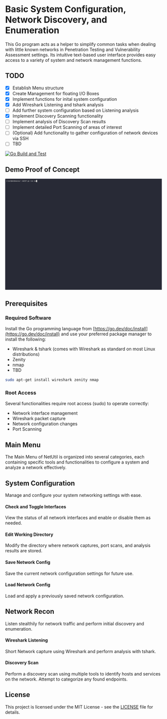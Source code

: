 # Basic System Configuration, Network Discovery, and Enumeration
This Go program acts as a helper to simplify common tasks when dealing with little known networks in Penetration Testing and Vulnerability Assessment settings. Its intuitive text-based user interface provides easy access to a variety of system and network management functions.

## TODO
- [x] Establish Menu structure
- [x] Create Management for floating I/O Boxes
- [x] Implement functions for inital system configuration
- [x] Add Wireshark Listening and tshark analysis
- [ ] Add further system configuration based on Listening analysis
- [x] Implement Discovery Scanning functionality
- [ ] Implement analysis of Discovery Scan results
- [ ] Implement detailed Port Scanning of areas of interest
- [ ] \(Optional) Add functionality to gather configuration of network devices via SSH
- [ ] TBD

[![Go Build and Test](https://github.com/fortifyde/netutil/actions/workflows/go.yml/badge.svg)](https://github.com/fortifyde/netutil/actions/workflows/go.yml)
## Demo Proof of Concept
![](https://github.com/fortifyde/netutil/blob/master/demo.gif)

## Prerequisites
### Required Software
Install the Go programming language from [https://go.dev/doc/install](https://go.dev/doc/install) and use your preferred package manager to install the following:
- Wireshark & tshark (comes with Wireshark as standard on most Linux distributions)
- Zenity
- nmap
- TBD

```bash
sudo apt-get install wireshark zenity nmap
```
### Root Access
  Several functionalities require root access (sudo) to operate correctly:
  - Network interface management
  - Wireshark packet capture
  - Network configuration changes
  - Port Scanning

## Main Menu
The Main Menu of NetUtil is organized into several categories, each containing specific tools and functionalities to configure a system and analyze a network effectively.

## System Configuration
Manage and configure your system networking settings with ease.
#### Check and Toggle Interfaces
View the status of all network interfaces and enable or disable them as needed.
#### Edit Working Directory
Modify the directory where network captures, port scans, and analysis results are stored.
#### Save Network Config
Save the current network configuration settings for future use.
#### Load Network Config
Load and apply a previously saved network configuration.
## Network Recon
Listen stealthily for network traffic and perform initial discovery and enumeration.
#### Wireshark Listening
Short Network capture using Wireshark and perform analysis with tshark.
#### Discovery Scan
Perform a discovery scan using multiple tools to identify hosts and services on the network. Attempt to categorize any found endpoints.

## License
This project is licensed under the MIT License - see the [LICENSE](LICENSE) file for details.
